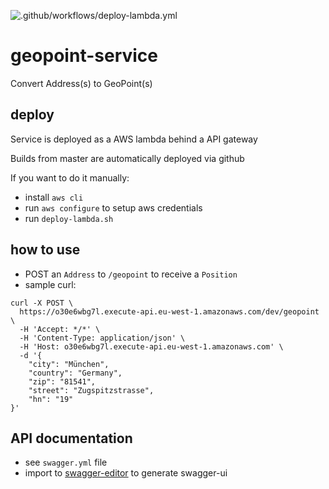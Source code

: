 ![.github/workflows/deploy-lambda.yml](https://github.com/Helfer-Portal/geopoint-service/workflows/.github/workflows/deploy-lambda.yml/badge.svg?branch=master)

# geopoint-service


Convert Address(s) to GeoPoint(s)


## deploy 
Service is deployed as a AWS lambda behind a API gateway

Builds from master are automatically deployed via github

If you want to do it manually:
* install `aws cli`
* run `aws configure` to setup aws credentials
* run `deploy-lambda.sh`


## how to use
* POST an `Address` to `/geopoint` to receive a `Position`
* sample curl:

```
curl -X POST \
  https://o30e6wbg7l.execute-api.eu-west-1.amazonaws.com/dev/geopoint \
  -H 'Accept: */*' \
  -H 'Content-Type: application/json' \
  -H 'Host: o30e6wbg7l.execute-api.eu-west-1.amazonaws.com' \
  -d '{
	"city": "München",
    "country": "Germany",
    "zip": "81541",
    "street": "Zugspitzstrasse",
    "hn": "19"
}'

```

## API documentation
* see `swagger.yml` file
* import to [swagger-editor](https://editor.swagger.io/) to generate swagger-ui
